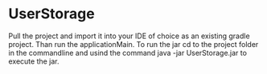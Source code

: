 # UserStorage
Pull the project  and import it into your IDE of choice as an existing gradle project. Than run the applicationMain.
To run the jar cd to the project folder in the commandline and usind the command java -jar UserStorage.jar to execute the jar.
